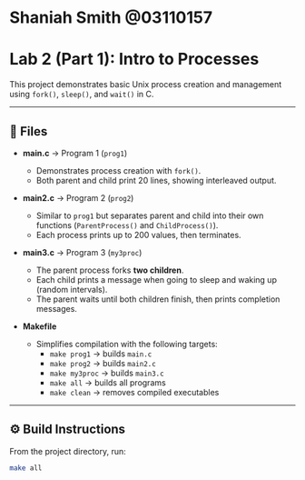 # Shaniah Smith @03110157
# Lab 2 (Part 1): Intro to Processes

This project demonstrates basic Unix process creation and management using `fork()`, `sleep()`, and `wait()` in C.

---

## 📂 Files
- **main.c** → Program 1 (`prog1`)
  - Demonstrates process creation with `fork()`.
  - Both parent and child print 20 lines, showing interleaved output.

- **main2.c** → Program 2 (`prog2`)
  - Similar to `prog1` but separates parent and child into their own functions (`ParentProcess()` and `ChildProcess()`).
  - Each process prints up to 200 values, then terminates.

- **main3.c** → Program 3 (`my3proc`)
  - The parent process forks **two children**.
  - Each child prints a message when going to sleep and waking up (random intervals).
  - The parent waits until both children finish, then prints completion messages.

- **Makefile**
  - Simplifies compilation with the following targets:
    - `make prog1` → builds `main.c`
    - `make prog2` → builds `main2.c`
    - `make my3proc` → builds `main3.c`
    - `make all` → builds all programs
    - `make clean` → removes compiled executables

---

## ⚙️ Build Instructions

From the project directory, run:

```bash
make all
